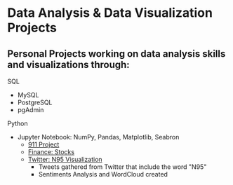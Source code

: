 # Data Analysis & Data Visualization Projects
## Personal Projects working on data analysis skills and visualizations through:

SQL 
  - MySQL
  - PostgreSQL
  - pgAdmin
 
Python
  - Jupyter Notebook: NumPy, Pandas, Matplotlib, Seabron
    - [911 Project](https://github.com/laurenbayson/Data-Analysis-Projects/blob/main/911%20Calls%20Data%20Project%20.ipynb)
    - [Finance: Stocks](https://github.com/laurenbayson/Data-Analysis-Projects/blob/main/Finance%20Stocks%20Project.ipynb)
    - [Twitter: N95 Visualization](https://github.com/laurenbayson/Data-Analysis-Projects/blob/main/twitter%20N95%20visualization.ipynb)
      -   Tweets gathered from Twitter that include the word "N95"
      -   Sentiments Analysis and WordCloud created
